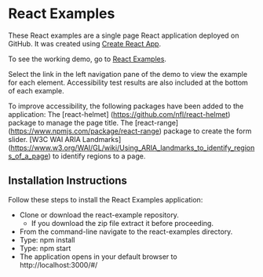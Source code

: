 # React Examples
These React examples are a single page React application deployed on GitHub. It was created using [Create React App](https://github.com/facebookincubator/create-react-app). 

To see the working demo, go to [React Examples](https://snidersd.github.io/react-examples/#/).

Select the link in the left navigation pane of the demo to view the example for each element. Accessibility test results are also included at the bottom of each example.

To improve accessibility, the following packages have been added to the application:
The [react-helmet] (https://github.com/nfl/react-helmet) package to manage the page title.
The [react-range] (https://www.npmjs.com/package/react-range) package to create the form slider.
[W3C WAI ARIA Landmarks] (https://www.w3.org/WAI/GL/wiki/Using_ARIA_landmarks_to_identify_regions_of_a_page) to identify regions to a page.

## Installation Instructions
Follow these steps to install the React Examples application:
- Clone or download the react-example repository. 
    - If you download the zip file extract it before proceeding.
- From the command-line navigate to the react-examples directory.
- Type: npm install
- Type: npm start
- The application opens in your default browser to http://localhost:3000/#/
